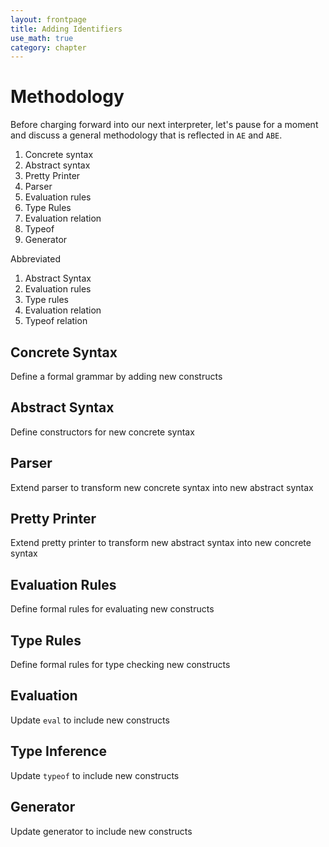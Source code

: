 ```yaml
---
layout: frontpage
title: Adding Identifiers
use_math: true
category: chapter
---
```


$$
\newcommand\calc{\mathsf{calc}\;}
\newcommand\parse{\mathsf{parse}\;}
\newcommand\typeof{\mathsf{typeof}\;}
\newcommand\interp{\mathsf{interp}\;}
\newcommand\eval{\mathsf{eval}\;}
\newcommand\NUM{\mathsf{NUM}\;}
\newcommand\ID{\mathsf{ID}\;}
\newcommand\iif{\mathsf{if}\;}
\newcommand\tthen{\;\mathsf{then}\;}
\newcommand\eelse{\;\mathsf{else}\;}
\newcommand\iisZero{\mathsf{isZero}\;}
\newcommand\bbind{\mathsf{bind}\;}
\newcommand\iin{\mathsf{in}\;}
\newcommand\aand{\;\mathsf{\&\&}\;}
\newcommand\lleq{\;\mathtt{<=}\;}
\newcommand\ttrue{\;\mathsf{true}}
\newcommand\ffalse{\;\mathsf{false}}
\newcommand\tnum{\;\mathsf{TNum}}
\newcommand\tbool{\;\mathsf{TBool}}
$$

# Methodology

Before charging forward into our next interpreter, let's pause for a moment and discuss a general methodology that is reflected in `AE` and `ABE`.

1. Concrete syntax
2. Abstract syntax
3. Pretty Printer
4. Parser
5. Evaluation rules
6. Type Rules
7. Evaluation relation
8. Typeof
9. Generator

Abbreviated

1. Abstract Syntax
2. Evaluation rules
3. Type rules
4. Evaluation relation
5. Typeof relation

## Concrete Syntax

Define a formal grammar by adding new constructs

## Abstract Syntax

Define constructors for new concrete syntax

## Parser

Extend parser to transform new concrete syntax into new abstract syntax

## Pretty Printer

Extend pretty printer to transform new abstract syntax into new concrete syntax

## Evaluation Rules

Define formal rules for evaluating new constructs

## Type Rules

Define formal rules for type checking new constructs

## Evaluation

Update `eval` to include new constructs

## Type Inference

Update `typeof` to include new constructs

## Generator

Update generator to include new constructs